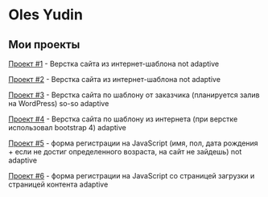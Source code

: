 # Oles Yudin
## Мои проекты

[Проект #1](https://olesyudin.github.io/Project_1/ "My Company") - Верстка сайта из интернет-шаблона not adaptive

[Проект #2](https://olesyudin.github.io/Project_2/ "Service Page") - Верстка сайта из интернет-шаблона not adaptive

[Проект #3](https://olesyudin.github.io/Project_3/ "Sai for Germany compamy") - Верстка сайта по шаблону от заказчика (планируется залив на WordPress) so-so adaptive

[Проект #4](https://olesyudin.github.io/Project_4/ "Axit") - Верстка сайта по шаблону из интернета (при верстке использовал bootstrap 4) adaptive

[Проект #5](https://olesyudin.github.io/Project_5/ "Form Registration on JS") - форма регистрации на JavaScript (имя, пол, дата рождения + если не достиг определенного возраста, на сайт не зайдешь)  not adaptive

[Проект #6](https://olesyudin.github.io/Project_6/ "Form Registration on JS v.2") - форма регистрации на JavaScript со страницей загрузки и страницей контента adaptive

